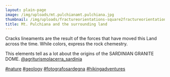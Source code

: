 ```yaml
---
layout: plain-page
image: /img/uploads/mt.pulchianamt.pulchiana.jpg
thumbnail: /img/uploads/fractureorientations-square2fractureorientations-square2.jpg
title: Mt. Pulchiana and the surrounding land
---
```

Cracks lineaments are the result of the forces that have moved this Land across the time. While colors, express the rock chemestry.

This elements tell as a lot about the origins of the SARDINIAN GRANITE DOME.
[@agriturismolacerra_sardinia](https://www.instagram.com/agriturismolacerra_sardinia/)

[\#nature](https://www.instagram.com/explore/tags/nature/) [\#geology](https://www.instagram.com/explore/tags/geology/) [\#fotografosardegna](https://www.instagram.com/explore/tags/fotografosardegna/) [\#hikingadventures](https://www.instagram.com/explore/tags/hikingadventures/)